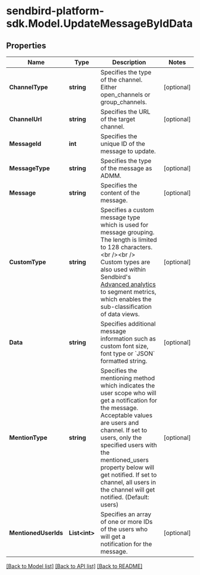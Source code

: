 
# sendbird-platform-sdk.Model.UpdateMessageByIdData

## Properties

Name | Type | Description | Notes
------------ | ------------- | ------------- | -------------
**ChannelType** | **string** | Specifies the type of the channel. Either open_channels or group_channels. | [optional] 
**ChannelUrl** | **string** | Specifies the URL of the target channel. | [optional] 
**MessageId** | **int** | Specifies the unique ID of the message to update. | 
**MessageType** | **string** | Specifies the type of the message as ADMM. | [optional] 
**Message** | **string** | Specifies the content of the message. | [optional] 
**CustomType** | **string** | Specifies a custom message type which is used for message grouping. The length is limited to 128 characters.&lt;br /&gt;&lt;br /&gt; Custom types are also used within Sendbird&#39;s [Advanced analytics](/docs/chat/v3/platform-api/guides/advanced-analytics) to segment metrics, which enables the sub-classification of data views. | [optional] 
**Data** | **string** | Specifies additional message information such as custom font size, font type or &#x60;JSON&#x60; formatted string. | [optional] 
**MentionType** | **string** | Specifies the mentioning method which indicates the user scope who will get a notification for the message. Acceptable values are users and channel. If set to users, only the specified users with the mentioned_users property below will get notified. If set to channel, all users in the channel will get notified. (Default: users) | [optional] 
**MentionedUserIds** | **List&lt;int&gt;** | Specifies an array of one or more IDs of the users who will get a notification for the message. | [optional] 

[[Back to Model list]](../README.md#documentation-for-models)
[[Back to API list]](../README.md#documentation-for-api-endpoints)
[[Back to README]](../README.md)

